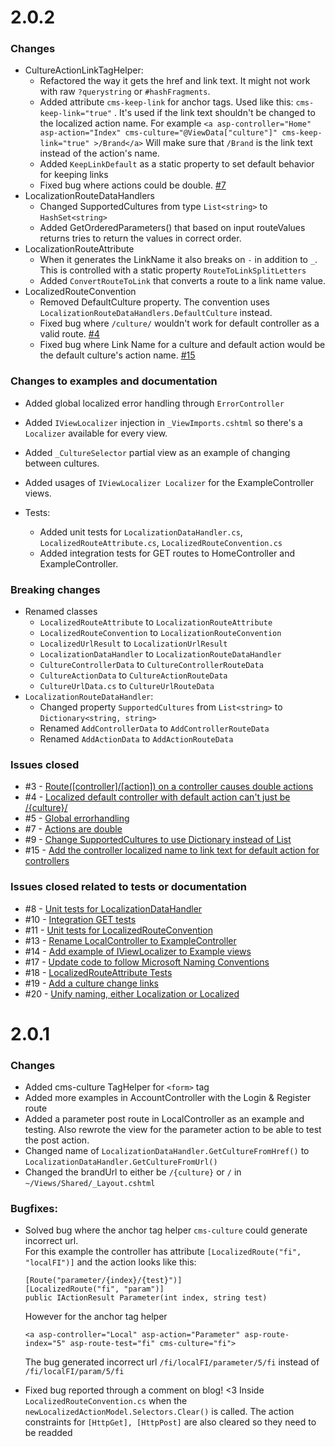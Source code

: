 # 2.0.2

### Changes
* CultureActionLinkTagHelper:
    - Refactored the way it gets the href and link text.
        It might not work with raw `?querystring` or `#hashFragments`.
    - Added attribute `cms-keep-link` for anchor tags. Used like this: `cms-keep-link="true"` . It's used if the link text shouldn't be changed to the localized action name.
        For example `<a asp-controller="Home" asp-action="Index" cms-culture="@ViewData["culture"]" cms-keep-link="true" >/Brand</a>` Will make sure that `/Brand` is the link text instead of the action's name.
    - Added `KeepLinkDefault` as a static property to set default behavior for keeping links 
    - Fixed bug where actions could be double. 
        [#7](../../issues/7)
* LocalizationRouteDataHandlers
    - Changed SupportedCultures from type `List<string>` to `HashSet<string>`
    - Added GetOrderedParameters() that based on input routeValues returns tries to return the values in correct order.   
* LocalizationRouteAttribute
    - When it generates the LinkName it also breaks on `-` in addition to `_`. 
        This is controlled with a static property `RouteToLinkSplitLetters` 
    - Added `ConvertRouteToLink` that converts a route to a link name value.
* LocalizedRouteConvention
    - Removed DefaultCulture property. The convention uses `LocalizationRouteDataHandlers.DefaultCulture` instead.
    - Fixed bug where `/culture/` wouldn't work for default controller as a valid route. 
        [#4]((../../issues/4)) 
    - Fixed bug where Link Name for a culture and default action would be the default culture's action name.
        [#15](../../issues/15)

### Changes to examples and documentation
* Added global localized error handling through `ErrorController`
* Added `IViewLocalizer` injection in `_ViewImports.cshtml` so there's a `Localizer` available for every view.
* Added `_CultureSelector` partial view as an example of changing between cultures. 
* Added usages of `IViewLocalizer Localizer` for the ExampleController views.


* Tests:
    - Added unit tests for `LocalizationDataHandler.cs`, `LocalizedRouteAttribute.cs`, `LocalizedRouteConvention.cs`
    - Added integration tests for GET routes to HomeController and ExampleController.

### Breaking changes
* Renamed classes
    - `LocalizedRouteAttribute` to `LocalizationRouteAttribute` 
    - `LocalizedRouteConvention` to `LocalizationRouteConvention`
    - `LocalizedUrlResult` to `LocalizationUrlResult`
    - `LocalizationDataHandler` to `LocalizationRouteDataHandler`
    - `CultureControllerData` to `CultureControllerRouteData`
    - `CultureActionData` to `CultureActionRouteData`
    - `CultureUrlData.cs` to `CultureUrlRouteData`
* `LocalizationRouteDataHandler`:
    - Changed property `SupportedCultures` from `List<string>` to `Dictionary<string, string>`
    - Renamed `AddControllerData` to `AddControllerRouteData`
    - Renamed `AddActionData` to `AddActionRouteData`

### Issues closed
* \#3   - [Route([controller]/[action]) on a controller causes double actions](../../issues/3)
* \#4   - [Localized default controller with default action can't just be /{culture}/](../../issues/4) 
* \#5   - [Global errorhandling](../../issues/5)
* \#7   - [Actions are double](../../issues/7)
* \#9   - [Change SupportedCultures to use Dictionary instead of List](../../issues/9)
* \#15  - [Add the controller localized name to link text for default action for controllers](../../issues/15)

### Issues closed related to tests or documentation
* \#8   - [Unit tests for LocalizationDataHandler](../../issues/8)
* \#10  - [Integration GET tests](../../issues/10)
* \#11  - [Unit tests for LocalizedRouteConvention](../../issues/11)
* \#13  - [Rename LocalController to ExampleController](../../issues/13)
* \#14  - [Add example of IViewLocalizer to Example views](../../issues/14)
* \#17  - [Update code to follow Microsoft Naming Conventions ](../../issues/17)
* \#18  - [LocalizedRouteAttribute Tests](../../issues/18)
* \#19  - [Add a culture change links](../../issues/19)
* \#20  - [Unify naming, either Localization or Localized ](../../issues/20)

# 2.0.1

### Changes

* Added cms-culture TagHelper for `<form>` tag 
* Added more examples in AccountController with the Login & Register route
* Added a parameter post route in LocalController as an example and testing.
    Also rewrote the view for the parameter action to be able to test the post action.
* Changed name of `LocalizationDataHandler.GetCultureFromHref()` to `LocalizationDataHandler.GetCultureFromUrl()`
* Changed the brandUrl to either be `/{culture}` or `/` in `~/Views/Shared/_Layout.cshtml`

### Bugfixes: 
*   Solved bug where the anchor tag helper `cms-culture` could generate incorrect url.    
    For this example the controller has attribute `[LocalizedRoute("fi", "localFI")]` 
    and the action looks like this: 
    ```
    [Route("parameter/{index}/{test}")]
    [LocalizedRoute("fi", "param")]
    public IActionResult Parameter(int index, string test)
    ```    
    However for the anchor tag helper 
    
    `<a asp-controller="Local" asp-action="Parameter" asp-route-index="5" asp-route-test="fi" cms-culture="fi">`
    
    The bug generated incorrect url `/fi/localFI/parameter/5/fi` instead of `/fi/localFI/param/5/fi`   
	    
* Fixed bug reported through a comment on blog! <3
    Inside `LocalizedRouteConvention.cs` when the `newLocalizedActionModel.Selectors.Clear()` is called.
    The action constraints for `[HttpGet], [HttpPost]` are also cleared so they need to be readded
		

